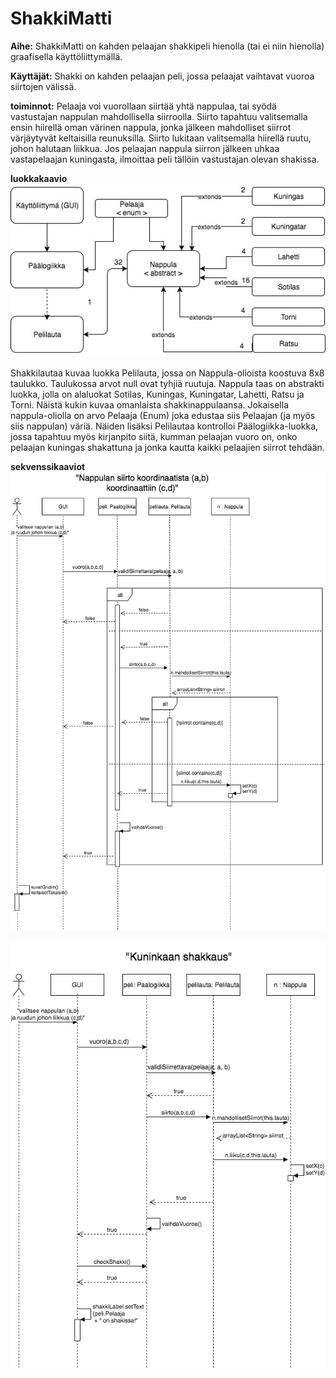 # ShakkiMatti

**Aihe:** ShakkiMatti on kahden pelaajan shakkipeli hienolla (tai ei niin hienolla) graafisella käyttöliittymällä.

**Käyttäjät:** Shakki on kahden pelaajan peli, jossa pelaajat vaihtavat vuoroa siirtojen välissä.

**toiminnot:** Pelaaja voi vuorollaan siirtää yhtä nappulaa, tai syödä vastustajan nappulan mahdollisella siirroolla. Siirto tapahtuu valitsemalla ensin hiirellä oman värinen nappula, jonka jälkeen mahdolliset siirrot värjäytyvät keltaisilla reunuksilla. Siirto lukitaan valitsemalla hiirellä ruutu, johon halutaan liikkua. Jos pelaajan nappula siirron jälkeen uhkaa vastapelaajan kuningasta, ilmoittaa peli tällöin vastustajan olevan shakissa.

**luokkakaavio** 
![luokkakaavio](https://github.com/Masavain/ShakkiMatti/blob/master/dokumentaatio/luokkakaavio.jpg)

Shakkilautaa kuvaa luokka Pelilauta, jossa on Nappula-olioista koostuva 8x8 taulukko. Taulukossa arvot null ovat tyhjiä ruutuja. Nappula taas on abstrakti luokka, jolla on alaluokat Sotilas, Kuningas, Kuningatar, Lahetti, Ratsu ja Torni. Näistä kukin kuvaa omanlaista shakkinappulaansa. Jokaisella nappula-oliolla on arvo Pelaaja (Enum) joka edustaa siis Pelaajan (ja myös siis nappulan) väriä. Näiden lisäksi Pelilautaa kontrolloi Päälogiikka-luokka, jossa tapahtuu myös kirjanpito siitä, kumman pelaajan vuoro on, onko pelaajan kuningas shakattuna ja jonka kautta kaikki pelaajien siirrot tehdään.


**sekvenssikaaviot**
![siirto](https://github.com/Masavain/ShakkiMatti/blob/master/dokumentaatio/siirtoSekvenssi.png)

![shakki](https://github.com/Masavain/ShakkiMatti/blob/master/dokumentaatio/shakkiSekvenssi.png)
